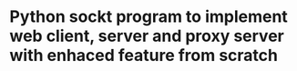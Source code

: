 # Python sockt program to implement web client, server and proxy server with enhaced feature from scratch
